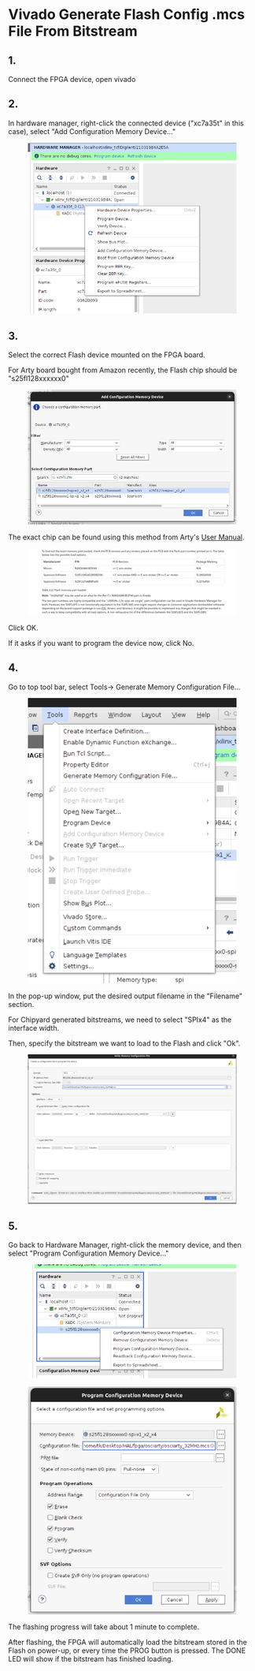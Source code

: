 # Vivado Generate Flash Config .mcs File From Bitstream

## 1.

Connect the FPGA device, open vivado

## 2.

In hardware manager, right-click the connected device ("xc7a35t" in this case), select "Add Configuration Memory Device..."

<figure><img src="../../.gitbook/assets/image (3) (1) (3).png" alt=""><figcaption></figcaption></figure>

## 3.

Select the correct Flash device mounted on the FPGA board.

For Arty board bought from Amazon recently, the Flash chip should be "s25fl128xxxxxx0"

<figure><img src="../../.gitbook/assets/image (2) (5) (1).png" alt=""><figcaption></figcaption></figure>

The exact chip can be found using this method from Arty's [User Manual](https://digilent.com/reference/programmable-logic/arty-a7/reference-manual?redirect=1#quad-spi\_flash).

<figure><img src="../../.gitbook/assets/image (1) (2) (1).png" alt=""><figcaption></figcaption></figure>

Click OK.

If it asks if you want to program the device now, click No.

## 4.

Go to top tool bar, select Tools-> Generate Memory Configuration File...

<figure><img src="../../.gitbook/assets/image (4) (4) (1).png" alt=""><figcaption></figcaption></figure>

In the pop-up window, put the desired output filename in the "Filename" section.

For Chipyard generated bitstreams, we need to select "SPIx4" as the interface width.

Then, specify the bitstream we want to load to the Flash and click "Ok".

<figure><img src="../../.gitbook/assets/image (11) (2) (1).png" alt=""><figcaption></figcaption></figure>

## 5.

Go back to Hardware Manager, right-click the memory device, and then select "Program Configuration Memory Device..."

<figure><img src="../../.gitbook/assets/image (10) (2) (1).png" alt=""><figcaption></figcaption></figure>

<figure><img src="../../.gitbook/assets/image (13) (2) (1).png" alt=""><figcaption></figcaption></figure>

The flashing progress will take about 1 minute to complete.

After flashing, the FPGA will automatically load the bitstream stored in the Flash on power-up, or every time the PROG button is pressed. The DONE LED will show if the bitstream has finished loading.
